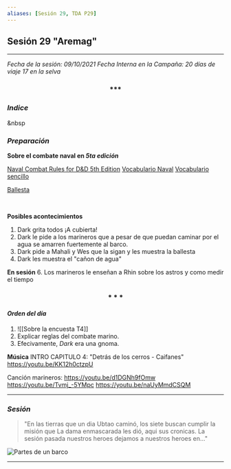 ```yaml
---
aliases: [Sesión 29, TDA P29]
---
```



## Sesión 29 "Aremag"

---

*Fecha de la sesión: 09/10/2021
Fecha Interna en la Campaña: 20 días de viaje 17 en la selva*


<div align='center'>
   <h3> *** </h3>
</div>

### _Indice_

&nbsp

### _Preparación_

**Sobre el combate naval en _5ta edición_**

[Naval Combat Rules for D&D 5th Edition](https://www.tribality.com/2014/12/26/naval-combat-rules-dd-5th-edition-part-1/)
[Vocabulario Naval](https://www.escuelabalearnautica.com/diccionario-nautico-escuela-balear)
[Vocabulario sencillo](https://www.balearia.com/es/blog/de-grumete-a-capitan-vocabulario-maritimo-basico-i)

[Ballesta](https://5e.tools/objects.html#ballista_dmg)

<br>

**Posibles acontecimientos**
1. Dark  grita todos ¡A cubierta!
2. Dark le pide a los marineros que a pesar de que puedan caminar por el agua se amarren fuertemente al barco.
3. Dark pide a Mahali y Wes que la sigan y les muestra la ballesta 
4. Dark les muestra el "cañon de agua"

**En sesión**
6. Los marineros le enseñan a Rhin sobre los astros y como medir el tiempo

<div align='center'>
   <h3> * * * </h3>
</div>

#### _Orden del día_

1. ![[Sobre la encuesta T4]]
2. Explicar reglas del combate marino.
3. Efecivamente, _Dark_ era una gnoma.



**Música**
INTRO CAPITULO 4: "Detrás de los cerros - Caifanes" 
<https://youtu.be/KK12h0ctzpU>

Canción marineros:
<https://youtu.be/d1DGNh9fOmw>
<https://youtu.be/Tvmj_-5YMpc>
<https://youtu.be/naUyMmdCSQM>


---

### _Sesión_

>"En las tierras que un dia Ubtao caminó, los siete buscan cumplir la misión que La dama enmascarada les dió, aqui sus cronicas. La sesión pasada nuestros heroes dejamos a nuestros heroes en..."


![Partes de un barco](https://bit.ly/3aoxjaG)

---

